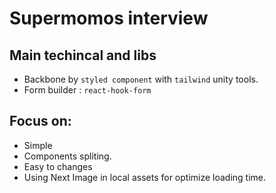 # Supermomos interview

## Main techincal and libs
- Backbone by `styled component` with `tailwind` unity tools. 
- Form builder : `react-hook-form`
## Focus on: 
- Simple
- Components spliting.
- Easy to changes
- Using Next Image in local assets for optimize loading time.
